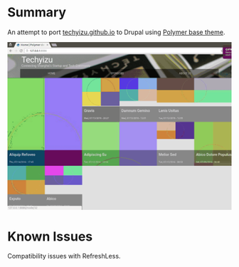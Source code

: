 # Summary
An attempt to port [techyizu.github.io](http://techyizu.github.io) to Drupal using [Polymer base theme](https://github.com/ztl8702/polymer/tree/dev). 


![Screen](.docs/animations.gif)

# Known Issues

Compatibility issues with RefreshLess.
